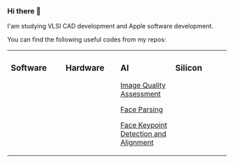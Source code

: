 ### Hi there 👋

<!--
**shaonianruntu/shaonianruntu** is a ✨ _special_ ✨ repository because its `README.md` (this file) appears on your GitHub profile.

Here are some ideas to get you started:

- 🔭 I’m currently working on ...
- 🌱 I’m currently learning ...
- 👯 I’m looking to collaborate on ...
- 🤔 I’m looking for help with ...
- 💬 Ask me about ...
- 📫 How to reach me: ...
- 😄 Pronouns: ...
- ⚡ Fun fact: ...
-->

I'am studying VLSI CAD development and Apple software development.

You can find the following useful codes from my repos:


<table><tr><td valign="top" width="25%">

### Software

</td><td valign="top" width="25%">

### Hardware

</td><td valign="top" width="25%">

### AI

[Image Quality Assessment](https://github.com/shaonianruntu/Image-Quality-Assessment)

[Face Parsing](https://github.com/shaonianruntu/Face-Parsing)

[Face Keypoint Detection and Alignment](https://github.com/shaonianruntu/Face-Keypoint-Detection-and-Alignment)
  
</td><td valign="top" width="25%">

### Silicon

</td></tr></table>
